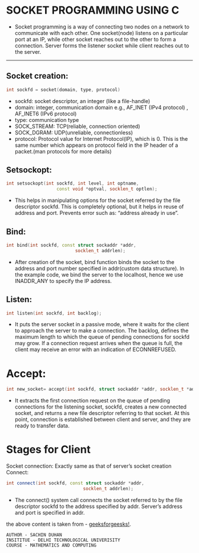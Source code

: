 # SOCKET PROGRAMMING USING C
- Socket programming is a way of connecting two nodes on a network to communicate with each other. One socket(node) listens on a particular port at an IP, while other socket reaches out to the other to form a connection. Server forms the listener socket while client reaches out to the server.

---

## Socket creation:
```c++
int sockfd = socket(domain, type, protocol)
```
- sockfd: socket descriptor, an integer (like a file-handle)
- domain: integer, communication domain e.g., AF_INET (IPv4 protocol) , AF_INET6 (IPv6 protocol)
- type: communication type
- SOCK_STREAM: TCP(reliable, connection oriented)
- SOCK_DGRAM: UDP(unreliable, connectionless)
- protocol: Protocol value for Internet Protocol(IP), which is 0. This is the same number which appears on protocol field in the IP header of a packet.(man protocols for more details)

## Setsockopt:
```c++
int setsockopt(int sockfd, int level, int optname,  
                   const void *optval, socklen_t optlen);
```
- This helps in manipulating options for the socket referred by the file descriptor sockfd. This is completely optional, but it helps in reuse of address and port. Prevents error such as: “address already in use”.

## Bind:
```c++
int bind(int sockfd, const struct sockaddr *addr, 
                          socklen_t addrlen);
```
- After creation of the socket, bind function binds the socket to the address and port number specified in addr(custom data structure). In the example code, we bind the server to the localhost, hence we use INADDR_ANY to specify the IP address.

## Listen:
```C++
int listen(int sockfd, int backlog);
```
- It puts the server socket in a passive mode, where it waits for the client to approach the server to make a connection. The backlog, defines the maximum length to which the queue of pending connections for sockfd may grow. If a connection request arrives when the queue is full, the client may receive an error with an indication of ECONNREFUSED.

# Accept:
```C++
int new_socket= accept(int sockfd, struct sockaddr *addr, socklen_t *addrlen);
```
- It extracts the first connection request on the queue of pending connections for the listening socket, sockfd, creates a new connected socket, and returns a new file descriptor referring to that socket. At this point, connection is established between client and server, and they are ready to transfer data.

# Stages for Client

Socket connection: Exactly same as that of server’s socket creation
Connect:

```C++
int connect(int sockfd, const struct sockaddr *addr,  
                             socklen_t addrlen);
```
- The connect() system call connects the socket referred to by the file descriptor sockfd to the address specified by addr. Server’s address and port is specified in addr.


the above content is taken from - [geeksforgeesks!](https://www.geeksforgeeks.org/socket-programming-cc/).


~~~
AUTHOR - SACHIN DUHAN
INSITITUE - DELHI TECHNOLOGICAL UNIVERISITY
COURSE - MATHEMATICS AND COMPUTING
~~~
